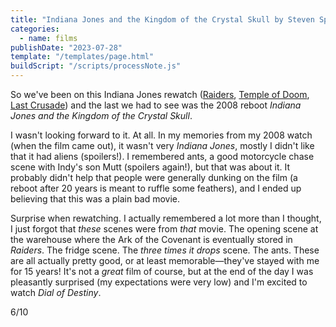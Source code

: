 ```yaml
---
title: "Indiana Jones and the Kingdom of the Crystal Skull by Steven Spielberg"
categories:
  - name: films
publishDate: "2023-07-28"
template: "/templates/page.html"
buildScript: "/scripts/processNote.js"
---
```


So we've been on this Indiana Jones rewatch ([Raiders](/notes/raiders-of-the-lost-ark-by-steven-spielberg/), [Temple of Doom](/notes/indiana-jones-and-the-temple-of-doom-by-steven-spielberg/), [Last Crusade](pages/notes/indiana-jones-and-the-last-crusade-by-steven-spielberg.md)) and the last we had to see was the 2008 reboot _Indiana Jones and the Kingdom of the Crystal Skull_.

I wasn't looking forward to it. At all. In my memories from my 2008 watch (when the film came out), it wasn't very _Indiana Jones_, mostly I didn't like that it had aliens (spoilers!). I remembered ants, a good motorcycle chase scene with Indy's son Mutt (spoilers again!), but that was about it. It probably didn't help that people were generally dunking on the film (a reboot after 20 years is meant to ruffle some feathers), and I ended up believing that this was a plain bad movie.

Surprise when rewatching. I actually remembered a lot more than I thought, I just forgot that _these_ scenes were from _that_ movie. The opening scene at the warehouse where the Ark of the Covenant is eventually stored in _Raiders_. The fridge scene. The _three times it drops_ scene. The ants. These are all actually pretty good, or at least memorable—they've stayed with me for 15 years! It's not a _great_ film of course, but at the end of the day I was pleasantly surprised (my expectations were very low) and I'm excited to watch _Dial of Destiny_.

6/10
